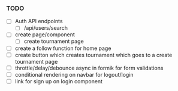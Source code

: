 ### TODO

- [ ] Auth API endpoints
  - [ ] /api/users/search
- [ ] create page/component
  - [ ] create tournament page
- [ ] create a follow function for home page
- [ ] create button which creates tournament which goes to a create tournament page
- [ ] throttle/delay/debounce async in formik for form validations
- [ ] conditional rendering on navbar for logout/login
- [ ] link for sign up on login component
